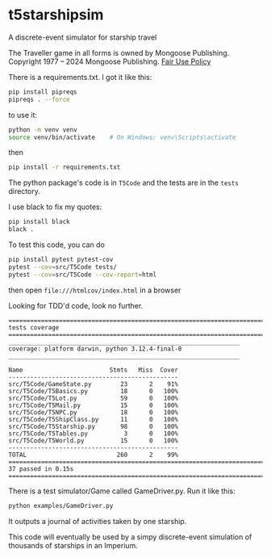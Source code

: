 # t5starshipsim
A discrete-event simulator for starship travel

The Traveller game in all forms is owned by Mongoose Publishing. Copyright 1977 – 2024 Mongoose Publishing. [Fair Use Policy](https://cdn.shopify.com/s/files/1/0609/6139/0839/files/Traveller_Fair_Use_Policy_2024.pdf?v=1725357857)

There is a requirements.txt. I got it like this:
```bash
pip install pipreqs
pipreqs . --force
```

to use it:
```bash
python -m venv venv
source venv/bin/activate    # On Windows: venv\Scripts\activate
```

then 

```bash
pip install -r requirements.txt
```

The python package's code is in `T5Code` and the tests are in the `tests` directory.

I use black to fix my quotes:
```bash
pip install black
black .
```

To test this code, you can do 
```bash
pip install pytest pytest-cov
pytest --cov=src/T5Code tests/
pytest --cov=src/T5Code --cov-report=html
```
then open `file:///htmlcov/index.html` in a browser

Looking for TDD'd code, look no further.
```
================================================================================= tests coverage =================================================================================
________________________________________________________________ coverage: platform darwin, python 3.12.4-final-0 ________________________________________________________________

Name                        Stmts   Miss  Cover
-----------------------------------------------
src/T5Code/GameState.py        23      2    91%
src/T5Code/T5Basics.py         18      0   100%
src/T5Code/T5Lot.py            59      0   100%
src/T5Code/T5Mail.py           15      0   100%
src/T5Code/T5NPC.py            18      0   100%
src/T5Code/T5ShipClass.py      11      0   100%
src/T5Code/T5Starship.py       98      0   100%
src/T5Code/T5Tables.py          3      0   100%
src/T5Code/T5World.py          15      0   100%
-----------------------------------------------
TOTAL                         260      2    99%
=============================================================================== 37 passed in 0.15s ===============================================================================
```
There is a test simulator/Game called GameDriver.py.
Run it like this:
```bash
python examples/GameDriver.py
```
It outputs a journal of activities taken by one starship.

This code will eventually be used by a simpy discrete-event simulation of thousands of starships in an Imperium.